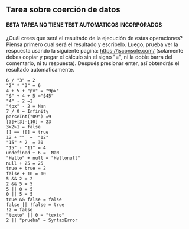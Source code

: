 ## Tarea sobre coerción de datos

#### ESTA TAREA NO TIENE TEST AUTOMATICOS INCORPORADOS

¿Cuál crees que será el resultado de la ejecución de estas operaciones? Piensa primero cual será el resultado y escribelo. 
Luego, prueba ver la respuesta usando la siguiente pagina: https://jsconsole.com/ (solamente debes copiar y pegar el cálculo sin el signo "=", 
ni la doble barra del comentario, ni tu respuesta). Después presionar enter, así obtendrás el resultado automaticamente.

```
6 / "3" = 2
"2" * "3" = 6
4 + 5 + "px" = "9px"
"$" + 4 + 5 ="$45"
"4" - 2 =2
"4px" - 2 = Nan
7 / 0 = Infinity
parseInt("09") =9
[3]+[3]-[10] = 23
3>2>1 = false
[] == ![] = true
12 + ""  =  "12"
"15" * 2  = 30
"15" - "11" = 4
undefined + 6 =  NaN
"Hello" + null = "Hellonull"
null + 25 = 25   
true + true = 2
false + 10 = 10
5 && 2 = 2
2 && 5 = 5 
5 || 0 = 5
0 || 5 = 5
true && false = false
false || !false = true
!2 = false
"texto" || 0 = "texto"
2 || "prueba“ = SyntaxError
```
